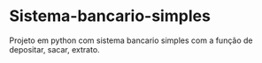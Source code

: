 # Sistema-bancario-simples
Projeto em python com sistema bancario simples com a função de depositar, sacar, extrato.
